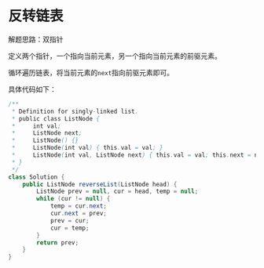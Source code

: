 # 反转链表

解题思路：双指针

定义两个指针，一个指向当前元素，另一个指向当前元素的前驱元素。

循环遍历链表，将当前元素的`next`指向前驱元素即可。

具体代码如下：

```java
/**
 * Definition for singly-linked list.
 * public class ListNode {
 *     int val;
 *     ListNode next;
 *     ListNode() {}
 *     ListNode(int val) { this.val = val; }
 *     ListNode(int val, ListNode next) { this.val = val; this.next = next; }
 * }
 */
class Solution {
    public ListNode reverseList(ListNode head) {
        ListNode prev = null, cur = head, temp = null;
        while (cur != null) {
            temp = cur.next;
            cur.next = prev;
            prev = cur;
            cur = temp;
        }
        return prev;
    }
}
```
